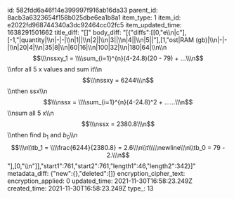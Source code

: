 id: 582fdd6a46f14e399997f916ab16da33
parent_id: 8acb3a6323654f158b025dbe6ea1b8a1
item_type: 1
item_id: e2022fd968744340a3dc92464cc02fc5
item_updated_time: 1638291501662
title_diff: "[]"
body_diff: "[{\"diffs\":[[0,\"e\\\n|c\"],[-1,\"|quantity|\\\n|-|-|\\\n|1||\\\n|2||\\\n|3||\\\n|4||\\\n|5||\"],[1,\"ost|RAM (gb)|\\\n|-|-|\\\n|20|4|\\\n|35|8|\\\n|60|16|\\\n|100|32|\\\n|180|64|\\\n\\\n$$\\\nssxy_1 = \\\\sum_{i=1}^{n}(4-24.8)(20 - 79) + ...\\\n$$\\\nfor all 5 x values and sum it\\\n$$\\\nssxy = 6244\\\n$$\\\nthen ssx\\\n$$\\\nssx = \\\\sum_{i=1}^{n}(4-24.8)^2 + ......\\\n$$\\\nsum all 5 x\\\n$$\\\nssx = 2380.8\\\n$$\\\nthen find $b_1$ and $b_0$\\\n$$\\\n\\tb_1 = \\\\frac{6244}{2380.8} = 2.6\\\n\\t\\\\\newline\\\n\\tb_0 = 79 - 2.\\\n$$\"],[0,\"\\\n\"]],\"start1\":761,\"start2\":761,\"length1\":46,\"length2\":342}]"
metadata_diff: {"new":{},"deleted":[]}
encryption_cipher_text: 
encryption_applied: 0
updated_time: 2021-11-30T16:58:23.249Z
created_time: 2021-11-30T16:58:23.249Z
type_: 13